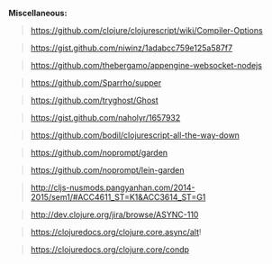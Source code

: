 **Miscellaneous:**

> https://github.com/clojure/clojurescript/wiki/Compiler-Options

> https://gist.github.com/niwinz/1adabcc759e125a587f7

> https://github.com/thebergamo/appengine-websocket-nodejs

> https://github.com/Sparrho/supper

> https://github.com/tryghost/Ghost

> https://gist.github.com/naholyr/1657932

> https://github.com/bodil/clojurescript-all-the-way-down

> https://github.com/noprompt/garden

> https://github.com/noprompt/lein-garden

> http://cljs-nusmods.pangyanhan.com/2014-2015/sem1/#ACC4611_ST=K1&ACC3614_ST=G1

> http://dev.clojure.org/jira/browse/ASYNC-110

> https://clojuredocs.org/clojure.core.async/alt!

> https://clojuredocs.org/clojure.core/condp




